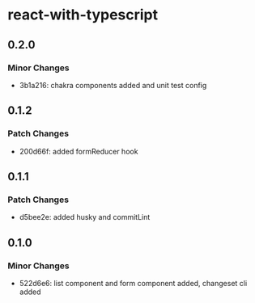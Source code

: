 # react-with-typescript

## 0.2.0

### Minor Changes

- 3b1a216: chakra components added and unit test config

## 0.1.2

### Patch Changes

- 200d66f: added formReducer hook

## 0.1.1

### Patch Changes

- d5bee2e: added husky and commitLint

## 0.1.0

### Minor Changes

- 522d6e6: list component and form component added, changeset cli added
